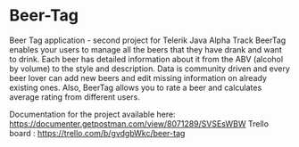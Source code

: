 # Beer-Tag
Beer Tag application - second project for Telerik Java Alpha Track
BeerTag enables your users to manage all the beers that they have drank and want to drink. Each beer has detailed information about it from the ABV (alcohol by volume) to the style and description. Data is community driven and every beer lover can add new beers and edit missing information on already existing ones. Also, BeerTag allows you to rate a beer and calculates average rating from different users.

Documentation for the project available here: https://documenter.getpostman.com/view/8071289/SVSEsWBW
Trello board : https://trello.com/b/gvdgbWkc/beer-tag

